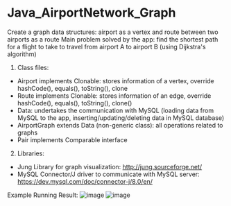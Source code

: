 # Java_AirportNetwork_Graph

Create a graph data structures: airport as a vertex and route between two airports as a route
Main problem solved by the app: find the shortest path for a flight to take to travel from airport A to airport B (using Dijkstra's algorithm)

1. Class files: 
+ Airport implements Clonable: stores information of a vertex, override hashCode(), equals(), toString(), clone
+ Route implements Clonable: stores information of an edge, override  hashCode(), equals(), toString(), clone()
+ Data: undertakes the communication with MySQL (loading data from MySQL to the app, inserting/updating/deleting data in MySQL database)
+ AirportGraph extends Data (non-generic class): all operations related to graphs 
+ Pair implements Comparable interface

2. Libraries:
+ Jung Library for graph visualization: http://jung.sourceforge.net/
+ MySQL Connector/J driver to communicate with MySQL server: https://dev.mysql.com/doc/connector-j/8.0/en/

Example Running Result:
![image](https://user-images.githubusercontent.com/70489535/118126195-9da59f00-b3bd-11eb-9387-81cfe344f3ad.png)
![image](https://user-images.githubusercontent.com/70489535/118126227-abf3bb00-b3bd-11eb-8c61-14aa7dd06dc7.png)





